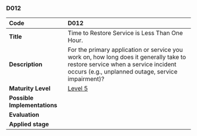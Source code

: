 ### D012

| **Code**           | **D012** |
| :--                | :--      |
| **Title**          | Time to Restore Service is Less Than One Hour. |
| **Description**    | For the primary application or service you work on, how long does it generally take to restore service when a service incident occurs (e.g., unplanned outage, service impairment)? |
| **Maturity Level** | [Level 5](/LEVELS.html#level-5) |
| **Possible Implementations** | |
| **Evaluation**     | |
| **Applied stage**  | |
